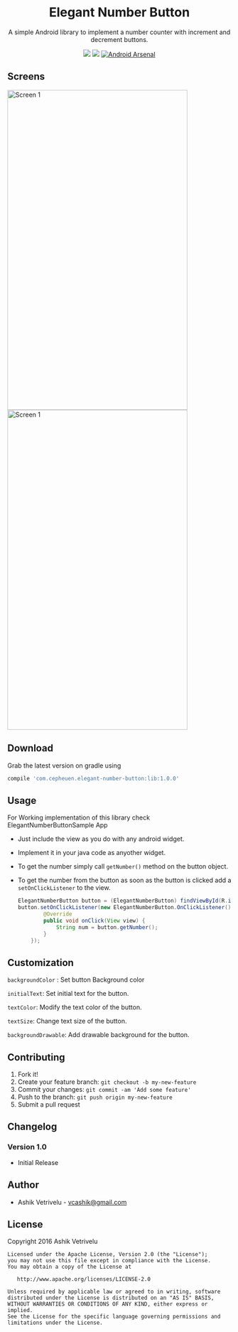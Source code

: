 <h1 align="center">Elegant Number Button</h1>

<p align="center">A simple Android library to implement a number counter with increment and decrement buttons. </p>
<p align="center">
	<a target="_blank" href="https://developer.android.com/reference/android/os/Build.VERSION_CODES.html#GINGERBREAD"><img src="https://img.shields.io/badge/API-9%2B-blue.svg"/></a>
    <a target="_blank" href="https://bintray.com/ashik94vc/maven/elegant-number-button/_latestVersion"><img src="https://api.bintray.com/packages/ashik94vc/maven/elegant-number-button/images/download.svg"/></a>
    <a target="_blank" href="http://android-arsenal.com/details/1/4136"><img src="https://img.shields.io/badge/Android%20Arsenal-Elegant%20Number%20Button-brightgreen.svg?style=flat" border="0" alt="Android Arsenal"></a>
</p>

## Screens

<img src="https://github.com/ashik94vc/ElegantNumberButton/raw/master/screens/screen.png" alt="Screen 1" width="405" height="720"/>

<img src="https://github.com/ashik94vc/ElegantNumberButton/raw/master/screens/screen01.gif" alt="Screen 1" width="405" height="720"/>

## Download

Grab the latest version on gradle using

```groovy
compile 'com.cepheuen.elegant-number-button:lib:1.0.0'
```

## Usage

For Working implementation of this library check ElegantNumberButtonSample App 
 * Just include the view as you do with any android widget.
 * Implement it in your java code as anyother widget.
 * To get the number simply call `getNumber()` method on the button object. 
 * To get the number from the button as soon as the button is clicked add a `setOnClickListener` to the view.
   
    ```java
    ElegantNumberButton button = (ElegantNumberButton) findViewById(R.id.button);
    button.setOnClickListener(new ElegantNumberButton.OnClickListener() {
            @Override
            public void onClick(View view) {
                String num = button.getNumber();
            }
        });
    ```

## Customization

`backgroundColor` : Set button Background color

`initialText`: Set initial text for the button.

`textColor`: Modify the text color of the button.

`textSize`: Change text size of the button.

`backgroundDrawable`: Add drawable background for the button.

## Contributing

1. Fork it!
2. Create your feature branch: `git checkout -b my-new-feature`
3. Commit your changes: `git commit -am 'Add some feature'`
4. Push to the branch: `git push origin my-new-feature`
5. Submit a pull request

## Changelog

### Version 1.0

* Initial Release

## Author

* Ashik Vetrivelu - <vcashik@gmail.com>

## License

Copyright 2016 Ashik Vetrivelu

    Licensed under the Apache License, Version 2.0 (the "License");
    you may not use this file except in compliance with the License.
    You may obtain a copy of the License at

       http://www.apache.org/licenses/LICENSE-2.0

    Unless required by applicable law or agreed to in writing, software
    distributed under the License is distributed on an "AS IS" BASIS,
    WITHOUT WARRANTIES OR CONDITIONS OF ANY KIND, either express or implied.
    See the License for the specific language governing permissions and
    limitations under the License.

